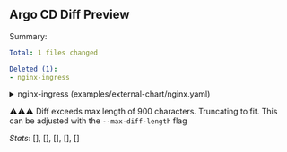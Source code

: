 ## Argo CD Diff Preview

Summary:
```yaml
Total: 1 files changed

Deleted (1):
- nginx-ingress
```

<details>
<summary>nginx-ingress (examples/external-chart/nginx.yaml)</summary>
<br>

```diff
@@ Application deleted: nginx-ingress (examples/external-chart/nginx.yaml) @@
-apiVersion: v1
-data:
-  allow-snippet-annotations: "false"
-kind: ConfigMap
-metadata:
-  annotations: {}
-  labels:
-    app.kubernetes.io/component: controller
-    app.kubernetes.io/instance: nginx-ingress
-    app.kubernetes.io/managed-by: Helm
-    app.kubernetes.io/name: ingress-nginx
-    app.kubernetes.io/part-of: ingress-nginx
-    app.kubernetes
🚨 Diff is too long
```

</details>

⚠️⚠️⚠️ Diff exceeds max length of 900 characters. Truncating to fit. This can be adjusted with the `--max-diff-length` flag

_Stats_:
[], [], [], [], []

